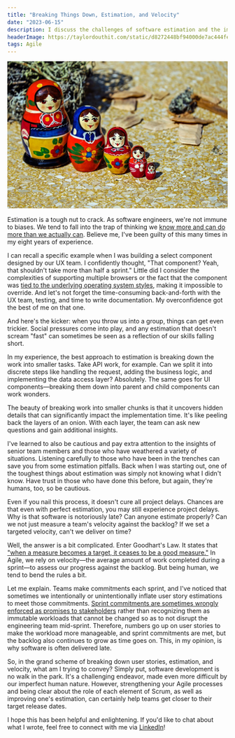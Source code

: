 ```yaml
---
title: "Breaking Things Down, Estimation, and Velocity"
date: "2023-06-15"
description: I discuss the challenges of software estimation and the impact of human biases, as well as strategies to improve estimation accuracy and the role of Goodhart's Law in project delays.
headerImage: https://taylordouthit.com/static/d8272448bf94000de7ac444fe2ea3a70/828fb/stacking-dolls.jpg
tags: Agile
---
```


![Photo of stacking dolls lined up next to each other](./stacking-dolls.jpg)

Estimation is a tough nut to crack. As software engineers, we're not immune to biases. We tend to fall into the trap of thinking we [know more and can do more than we actually can](<(https://en.wikipedia.org/wiki/Illusory_superiority)>). Believe me, I've been guilty of this many times in my eight years of experience.

I can recall a specific example when I was building a select component designed by our UX team. I confidently thought, "That component? Yeah, that shouldn't take more than half a sprint." Little did I consider the complexities of supporting multiple browsers or the fact that the component was [tied to the underlying operating system styles](https://developer.mozilla.org/en-US/docs/Learn/Forms/Advanced_form_styling#appearance_controlling_os-level_styling), making it impossible to override. And let's not forget the time-consuming back-and-forth with the UX team, testing, and time to write documentation. My overconfidence got the best of me on that one.

And here's the kicker: when you throw us into a group, things can get even trickier. Social pressures come into play, and any estimation that doesn't scream "fast" can sometimes be seen as a reflection of our skills falling short.

In my experience, the best approach to estimation is breaking down the work into smaller tasks. Take API work, for example. Can we split it into discrete steps like handling the request, adding the business logic, and implementing the data access layer? Absolutely. The same goes for UI components—breaking them down into parent and child components can work wonders.

The beauty of breaking work into smaller chunks is that it uncovers hidden details that can significantly impact the implementation time. It's like peeling back the layers of an onion. With each layer, the team can ask new questions and gain additional insights.

I've learned to also be cautious and pay extra attention to the insights of senior team members and those who have weathered a variety of situations. Listening carefully to those who have been in the trenches can save you from some estimation pitfalls. Back when I was starting out, one of the toughest things about estimation was simply not knowing what I didn't know. Have trust in those who have done this before, but again, they're humans, too, so be cautious.

Even if you nail this process, it doesn't cure all project delays. Chances are that even with perfect estimation, you may still experience project delays. Why is that software is notoriously late? Can anyone estimate properly? Can we not just measure a team's velocity against the backlog? If we set a targeted velocity, can't we deliver on time?

Well, the answer is a bit complicated. Enter Goodhart's Law. It states that ["when a measure becomes a target, it ceases to be a good measure."](https://en.wikipedia.org/wiki/Goodhart%27s_law) In Agile, we rely on velocity—the average amount of work completed during a sprint—to assess our progress against the backlog. But being human, we tend to bend the rules a bit.

Let me explain. Teams make commitments each sprint, and I've noticed that sometimes we intentionally or unintentionally inflate user story estimations to meet those commitments. [Sprint commitments are sometimes wrongly enforced as promises to stakeholders](https://www.agileambition.com/sprint-commitment/) rather than recognizing them as immutable workloads that cannot be changed so as to not disrupt the engineering team mid-sprint. Therefore, numbers go up on user stories to make the workload more manageable, and sprint commitments are met, but the backlog also continues to grow as time goes on. This, in my opinion, is why software is often delivered late.

So, in the grand scheme of breaking down user stories, estimation, and velocity, what am I trying to convey? Simply put, software development is no walk in the park. It's a challenging endeavor, made even more difficult by our imperfect human nature. However, strengthening your Agile processes and being clear about the role of each element of Scrum, as well as improving one's estimation, can certainly help teams get closer to their target release dates.

I hope this has been helpful and enlightening. If you'd like to chat about what I wrote, feel free to connect with me via [LinkedIn](https://www.linkedin.com/in/taylordouthit/)!
